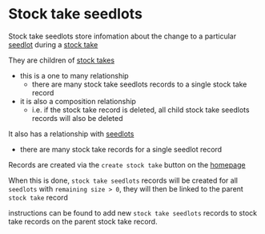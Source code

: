 # Stock take seedlots

Stock take seedlots store infomation about the change to a particular [seedlot](seedlots.md) during a [stock take](stockTake.md)

They are children of [stock takes](stockTake.md)

- this is a one to many relationship
  - there are many stock take seedlots records to a single stock take record
- it is also a composition relationship
  - i.e. if the stock take record is deleted, all child stock take seedlots records will also be deleted

It also has a relationship with [seedlots](seedlots.md)

- there are many stock take records for a single seedlot record

Records are created via the `create stock take` button on the [homepage](home.md)

When this is done, `stock take seedlots` records will be created for all `seedlots` with `remaining size > 0`, they will then be linked to the parent `stock take` record

instructions can be found to add new `stock take seedlots` records to stock take records on the parent stock take record.

